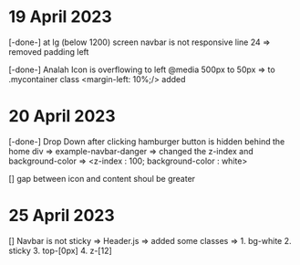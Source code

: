 #  19 April 2023

[-done-] at lg (below 1200) screen navbar is not responsive
line 24 => removed padding left 

[-done-] Analah Icon is overflowing to left 
@media 500px to 50px => to .mycontainer class <margin-left: 10%;/> added 

#  20 April 2023

[-done-] Drop Down after clicking hamburger button is hidden behind the home div
=>   example-navbar-danger => changed the z-index and background-color => <z-index : 100; background-color : white>

[] gap between icon and content shoul be greater 

#  25 April 2023
[] Navbar is not sticky
=> Header.js => added some classes => 1. bg-white 2. sticky 3. top-[0px]  4. z-[12] 

